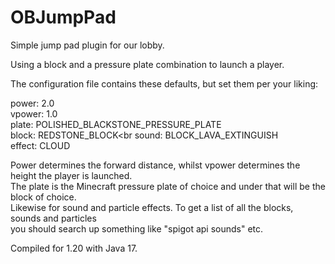 # OBJumpPad
Simple jump pad plugin for our lobby.

Using a block and a pressure plate combination to launch a player.

The configuration file contains these defaults, but set them per your liking:

power: 2.0<br>
vpower: 1.0<br>
plate: POLISHED_BLACKSTONE_PRESSURE_PLATE<br>
block: REDSTONE_BLOCK<br
sound: BLOCK_LAVA_EXTINGUISH<br>
effect: CLOUD<br>

Power determines the forward distance, whilst vpower determines the height the player is launched.<br>
The plate is the Minecraft pressure plate of choice and under that will be the block of choice.<br>
Likewise for sound and particle effects. To get a list of all the blocks, sounds and particles<br>
you should search up something like "spigot api sounds" etc.<br>

Compiled for 1.20 with Java 17.